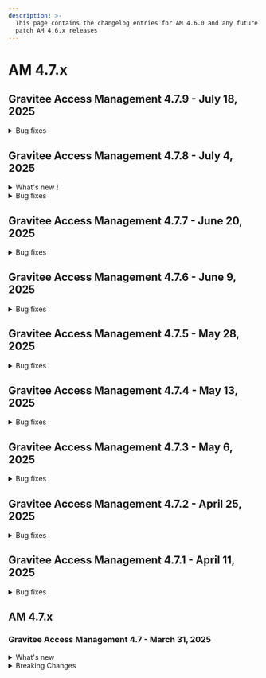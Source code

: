 ```yaml
---
description: >-
  This page contains the changelog entries for AM 4.6.0 and any future minor or
  patch AM 4.6.x releases
---
```


# AM 4.7.x

## Gravitee Access Management 4.7.9 - July 18, 2025

<details>

<summary>Bug fixes</summary>



**Management API**

* GET /domain/users with parameter size=0 brings back all users [#10661](https://github.com/gravitee-io/issues/issues/10661)



**Other**

* Deadlock during accessing authorization code [#10614](https://github.com/gravitee-io/issues/issues/10614)
* Intermittent remote JWK set read time out [#10669](https://github.com/gravitee-io/issues/issues/10669)

</details>


## Gravitee Access Management 4.7.8 - July 4, 2025

<details>

<summary>What's new !</summary>

**What's new!**

* Cookie Based remember device: it is now possible to use a new DeviceIdentifier plugin based on cookie instead of fingerprint.

{% hint style="info" %}
If the page templates have been customized, it is necessary to include the JavaScript scripts related to this new plugin.
For login, reset_password, registration and registration_confirmation, please add:

```
<script th:if="${rememberDeviceIsActive && deviceIdentifierProvider == 'CookieDeviceIdentifier'}" th:src="@{assets/js/device-type-v1.js}"></script>
<script th:if="${rememberDeviceIsActive && deviceIdentifierProvider == 'CookieDeviceIdentifier'}" th:attr="nonce=${script_inline_nonce}">
    const deviceId = "[[${cookieDeviceIdentifier}]]" ;

    $(document).ready(function () {
        $("#form").append('<input type="hidden" name="deviceId" value="' + deviceId + '"/>')
        $("#form").append('<input type="hidden" name="deviceType" value="' + retrievePlatform(window.navigator) + '"/>');
    });
</script>
````

For webauthn_login, please add :
```
<script th:if="${rememberDeviceIsActive && deviceIdentifierProvider == 'CookieDeviceIdentifier'}" th:src="@{../assets/js/device-type-v1.js}"></script>
<script th:if="${rememberDeviceIsActive && deviceIdentifierProvider == 'CookieDeviceIdentifier'}" th:attr="nonce=${script_inline_nonce}">
    const deviceId = "[[${cookieDeviceIdentifier}]]" ;

    $(document).ready(function () {
        $("#login").append('<input type="hidden" name="deviceId" value="' + deviceId + '"/>')
        $("#login").append('<input type="hidden" name="deviceType" value="' + retrievePlatform(window.navigator) + '"/>');
    });
</script>
```

If FingerprintJS Community edition is currently used, you can use the cookie management for this plugin by enabling the new configuration option.
{% endhint %}

</details>


<details>

<summary>Bug fixes</summary>

**Gateway**

* Add token sub claim from JWT token in the TOKEN_CREATED event [#10638](https://github.com/gravitee-io/issues/issues/10638)
* Manage Multiple AndroidKey Root CA [#10658](https://github.com/gravitee-io/issues/issues/10658)

**Management API**

* DomainOwner cannot access domain settings [#10624](https://github.com/gravitee-io/issues/issues/10624)



**Other**

* add liquibase logger in INFO by default [#10567](https://github.com/gravitee-io/issues/issues/10567)
* Improve users search queries from database in am management UI/API. [#10573](https://github.com/gravitee-io/issues/issues/10573)
* [FC] update the sandbox urls [#10636](https://github.com/gravitee-io/issues/issues/10636)

</details>


## Gravitee Access Management 4.7.7 - June 20, 2025

<details>

<summary>Bug fixes</summary>

**Gateway**

* Multiple OAuth parameters are added to URLs when multiple MFA challenges are sent [#10610](https://github.com/gravitee-io/issues/issues/10610)
* Certificate implementation for AWS CloudHSM doesn't scale  [#10615](https://github.com/gravitee-io/issues/issues/10615)

**Management API**

* Users cannot view the accessPoint field in the domain audit logs if they do not have a domain role permission [#10602](https://github.com/gravitee-io/issues/issues/10602)

**Console**

* Policies not saving and being applied [#10633](https://github.com/gravitee-io/issues/issues/10633)



</details>


## Gravitee Access Management 4.7.6 - June 9, 2025

<details>

<summary>Bug fixes</summary>

**Gateway**

* Improve user login logs [#10588](https://github.com/gravitee-io/issues/issues/10588)



**Console**

* HTTP Callout policy has misaligned text boxes [#10551](https://github.com/gravitee-io/issues/issues/10551)

**Other**

* OpenAPI spec for listDomains is not correct [#10591](https://github.com/gravitee-io/issues/issues/10591)
* [R2DBC] version 1.0.2 of SQLServer driver not working [#10565](https://github.com/gravitee-io/issues/issues/10565)


</details>


## Gravitee Access Management 4.7.5 - May 28, 2025

<details>

<summary>Bug fixes</summary>

**Gateway**

* URL coding of user name seems to be broken [#10469](https://github.com/gravitee-io/issues/issues/10469)
* When username contains space the token generation fails [#10569](https://github.com/gravitee-io/issues/issues/10569)
* PeerCertificate not interpreted properly when it provided by header [#10586](https://github.com/gravitee-io/issues/issues/10586)





**Other**

* Access Gateway - X-Request header usage [#10552](https://github.com/gravitee-io/issues/issues/10552)

</details>


## Gravitee Access Management 4.7.4 - May 13, 2025

<details>

<summary>Bug fixes</summary>



**Management API**

* Email notification fails when user doesn't have firstName [#10536](https://github.com/gravitee-io/issues/issues/10536)



**Other**

* Reporter Upgrader is using a syntax not supported by DocumentDB [#10528](https://github.com/gravitee-io/issues/issues/10528)

</details>


## Gravitee Access Management 4.7.3 - May 6, 2025

<details>

<summary>Bug fixes</summary>

**Gateway**

* Filter audit type  [#10518](https://github.com/gravitee-io/issues/issues/10518)


**Other**

* Fail to enable the AM gateway service on SUSE [#10402](https://github.com/gravitee-io/issues/issues/10402)
* Use Gravitee GPG Key to sign RPM package [#10504](https://github.com/gravitee-io/issues/issues/10504)
* Fix authentication issue with Azure AD  [#10522](https://github.com/gravitee-io/issues/issues/10522)
* Support of FranceConnect API V2

</details>


## Gravitee Access Management 4.7.2 - April 25, 2025

<details>

<summary>Bug fixes</summary>

**Gateway**

* MFA "Remember Device" error when using CAS IDP [#10493](https://github.com/gravitee-io/issues/issues/10493)



**Other**

* GIS claim can be overridden with custom claim [#10472](https://github.com/gravitee-io/issues/issues/10472)



</details>


## Gravitee Access Management 4.7.1 - April 11, 2025

<details>

<summary>Bug fixes</summary>

**Gateway**

* Problem with API management console application creation/update and DCR [#10232](https://github.com/gravitee-io/issues/issues/10232)
* Login button remains disabled when using a password manager [#10411](https://github.com/gravitee-io/issues/issues/10411)
* Setting max consecutive letters to 0 in password policies using mapi displays unnecessary password requirement [#10416](https://github.com/gravitee-io/issues/issues/10416)
* Using of Redis on Production and Crash situation [#10454](https://github.com/gravitee-io/issues/issues/10454)
* Error handling error=session_expired in Login Form [#10460](https://github.com/gravitee-io/issues/issues/10460)
* EL for language entries not resolving correctly [#10465](https://github.com/gravitee-io/issues/issues/10465)

**Management API**

* Prevent Ogranization IDP selection to send null [#10444](https://github.com/gravitee-io/issues/issues/10444)
* Fix audit log on user login failed [#10463](https://github.com/gravitee-io/issues/issues/10463)



**Other**

* Error in /ciba/authenticate/callback [#10412](https://github.com/gravitee-io/issues/issues/10412)
* [AM][4.5.11] Error when character "ë" in a token [#10418](https://github.com/gravitee-io/issues/issues/10418)
* Can't update SAML SP certificate in UI application SAML tab  [#10442](https://github.com/gravitee-io/issues/issues/10442)
* Management API does not check if user exists on domain when added to a group on creation of the group [#10468](https://github.com/gravitee-io/issues/issues/10468)

</details>


## AM 4.7.x

### Gravitee Access Management 4.7 - March 31, 2025 <a href="#gravitee-access-management-4.5-october-10-2024" id="gravitee-access-management-4.5-october-10-2024"></a>

<details>

<summary>What's new</summary>

## User management improvement

On the console interface, an administrator can now see if the password set during user creation or password reset complies with the password policy rules.&#x20;

## Generic OpenID provider improvement

The Generic OpenID Identity Provider is able to support the `response_type` parameter. An administration can select `fragment` or `query` to match the supported `response_type` expected by the provider.

## CIBA Http Notifier

The HTTP Device Notifier plugin for [CIBA](../../guides/auth-protocols/ciba.md) has been updated to accept additional headers supporting Expression Language.

## Multi Data Plane architecture

Access Management evolves to improve the scalability and the resiliency of the solution.

This version introduces the ability to assign a domain to a Data Plane. The Management API can now access multiple Data Planes, with each Gateway linked to a single Data Plane. With this new functionality, it becomes possible to assign one database for the Control Plane data managed by the Management API service, and another for the Data Plane data managed by the Gateway.

</details>

<details>

<summary>Breaking Changes</summary>

## Domain Creation

To create a Security Domain via the Management REST API, the `dataPlaneId` attribute is mandatory. Even if multi-data plane capabilities are not being utilized, this attribute must still be specified with the value set to "default".

## Identity Provider

To update an IdentityProvider via the Management REST API, the `type` attribute is mandatory.&#x20;

## Extension Grant

To update an ExtensionGrant plugin via the Management REST API, the `type` attribute is mandatory.&#x20;

## AccountLinking Policy

The AccountLinking policy has been updated to version 2.0.0 to be compatible with AM 4.7.0.

{% hint style="danger" %}
versions 1.x of AccountLinking policy are not compatible with AM 4.7.0
{% endhint %}

## AWS CloudHSM Plugin

The AWS CloudHSM plugin has been updated to version 2.0.0 to be compatible with AM 4.7.0.

{% hint style="danger" %}
versions 1.x of AWS CloudHSM plugin are not compatible with AM 4.7.0
{% endhint %}



</details>

